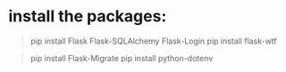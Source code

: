 # install the packages:
> pip install Flask Flask-SQLAlchemy Flask-Login
> pip install flask-wtf

> pip install Flask-Migrate
> pip install python-dotenv
